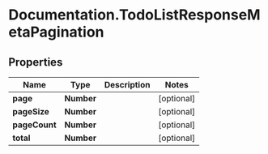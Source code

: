 # Documentation.TodoListResponseMetaPagination

## Properties

Name | Type | Description | Notes
------------ | ------------- | ------------- | -------------
**page** | **Number** |  | [optional] 
**pageSize** | **Number** |  | [optional] 
**pageCount** | **Number** |  | [optional] 
**total** | **Number** |  | [optional] 


